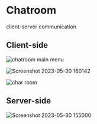 # Chatroom
 client-server communication


## Client-side
![chatroom main menu](https://github.com/nirupamkumar/Chatroom/assets/63305439/6bb52aa5-7a4b-421a-b0b5-225dd3550b6b)

![Screenshot 2023-05-30 160142](https://github.com/nirupamkumar/Chatroom/assets/63305439/de5ac2ba-821b-485a-b956-8ab564098975)

![char room](https://github.com/nirupamkumar/Chatroom/assets/63305439/f5f1eba9-31bc-4546-a6a2-57956b2feafd)


## Server-side
![Screenshot 2023-05-30 155000](https://github.com/nirupamkumar/Chatroom/assets/63305439/9a90dc80-b067-4cf5-af1a-b8006067550e)
